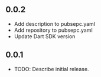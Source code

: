 ## 0.0.2

* Add description to pubsepc.yaml
* Add repository to pubsepc.yaml
* Update Dart SDK version 

## 0.0.1

* TODO: Describe initial release.

